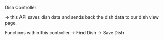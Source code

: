 Dish Controller

-> this API saves dish data and sends back the dish data to our dish view page. 

Functions within this controller
-> Find Dish
-> Save Dish